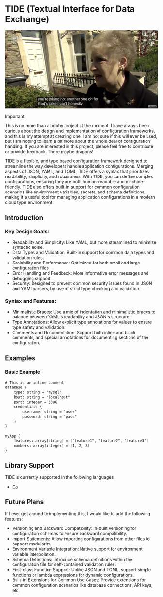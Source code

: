 # TIDE (Textual Interface for Data Exchange)

![Brenda from Bristol](image.png)

> [!IMPORTANT]  
> This is no more than a hobby project at the moment. I have always been curious about the design and implementation of configuration frameworks, and this is my attempt at creating one. I am not sure if this will ever be used, but I am hoping to learn a bit more about the whole deal of configuration handling. If you are interested in this project, please feel free to contribute or provide feedback. There maybe dragons!

TIDE is a flexible, and type based configuration framework designed to streamline
the way developers handle application configurations. Merging aspects of JSON,
YAML, and TOML, TIDE offers a syntax that prioritizes readability, simplicity,
and robustness. With TIDE, you can define complex configurations, ensuring they
are both human-readable and machine-friendly. TIDE also offers built-in support
for common configuration scenarios like environment variables, secrets, and schema
definitions, making it a useful tool for managing application configurations in
a modern cloud type environment.

## Introduction

### Key Design Goals:

* Readability and Simplicity: Like YAML, but more streamlined to minimize syntactic noise.
* Data Types and Validation: Built-in support for common data types and validation rules.
* Scalability and Performance: Optimized for both small and large configuration files.
* Error Handling and Feedback: More informative error messages and debugging support.
* Security: Designed to prevent common security issues found in JSON and YAMLparsers, by use of strict type checking and validation.

### Syntax and Features:

* Minimalistic Braces: Use a mix of indentation and minimalistic braces to balance between YAML's readability and JSON's structure.
* Type Annotations: Allow explicit type annotations for values to ensure type safety and validation.
* Comments and Documentation: Support both inline and block comments, and special annotations for documenting sections of the configuration.

## Examples

### Basic Example

```tide
# This is an inline comment
database {
    type: string = "mysql"
    host: string = "localhost"
    port: integer = 3306
    credentials {
        username: string = "user"
        password: string = "pass"
    }
}

myApp {
    features: array[string] = ["feature1", "feature2", "feature3"]
    numbers: array[integer] = [1, 2, 3]
}
```

## Library Support

TIDE is currently supported in the following languages:

* [Go](https://github.com/tideconf/tide-go)

## Future Plans

If I ever get around to implementing this, I would like to add the following features:

* Versioning and Backward Compatibility: In-built versioning for configuration schemas to ensure backward compatibility.
* Import Statements: Allow importing configurations from other files to support modularity.
* Environment Variable Integration: Native support for environment variable interpolation.
* Schema Definitions: Introduce schema definitions within the configuration file for self-contained validation rules.
* First-class Function Support: Unlike JSON and TOML, support simple functions or lambda expressions for dynamic configurations.
* Built-in Extensions for Common Use Cases: Provide extensions for common configuration scenarios like database connections, API keys, etc.
